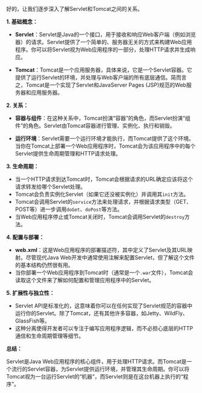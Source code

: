 好的，让我们逐步深入了解Servlet和Tomcat之间的关系。

**1. 基础概念：**

- **Servlet**：Servlet是Java的一个接口，用于接收和响应Web客户端（例如浏览器）的请求。Servlet提供了一个简单的、服务器无关的方式来构建Web应用程序。你可以将Servlet视为Web应用程序的一部分，处理HTTP请求并生成响应。

- **Tomcat**：Tomcat是一个应用服务器，具体来说，它是一个Servlet容器。它提供了运行Servlet的环境，并处理与Web客户端的所有底层通信。简而言之，Tomcat是一个实现了Servlet和JavaServer Pages (JSP)规范的Web服务器和应用服务器。

**2. 关系：**

- **容器与组件**：在这种关系中，Tomcat扮演“容器”的角色，而Servlet扮演“组件”的角色。Servlet由Tomcat容器进行管理、实例化、执行和销毁。

- **运行环境**：Servlet需要一个运行环境才能执行，而Tomcat提供了这个环境。当你在Tomcat上部署一个Web应用程序时，Tomcat会为该应用程序中的每个Servlet提供生命周期管理和HTTP请求处理。

**3. 生命周期：**

- 当一个HTTP请求到达Tomcat时，Tomcat会根据请求的URL确定应该将这个请求转发给哪个Servlet处理。
- Tomcat会负责实例化Servlet（如果它还没被实例化）并调用其`init`方法。
- Tomcat会调用Servlet的`service`方法来处理请求，并根据请求类型（GET、POST等）进一步调用`doGet`、`doPost`等方法。
- 当Web应用程序停止或Tomcat关闭时，Tomcat会调用Servlet的`destroy`方法。

**4. 配置与部署：**

- **web.xml**：这是Web应用程序的部署描述符，其中定义了Servlet及其URL映射。尽管现代Java Web开发中通常使用注解来配置Servlet，但了解这个文件的基本结构仍然很有用。
- 当你部署一个Web应用程序到Tomcat时（通常是一个`.war`文件），Tomcat会读取这个文件来了解如何配置和管理应用程序中的Servlet。

**5. 扩展性与独立性：**

- Servlet API是标准化的，这意味着你可以在任何实现了Servlet规范的容器中运行你的Servlet。除了Tomcat，还有其他许多容器，如Jetty、WildFly、GlassFish等。
- 这种分离使得开发者可以专注于编写应用程序逻辑，而不必担心底层的HTTP通信和生命周期管理等细节。

**总结：**

Servlet是Java Web应用程序的核心组件，用于处理HTTP请求。而Tomcat是一个流行的Servlet容器，为Servlet提供运行环境，并管理其生命周期。你可以将Tomcat视为一台运行Servlet的“机器”，而Servlet则是在这台机器上执行的“程序”。
